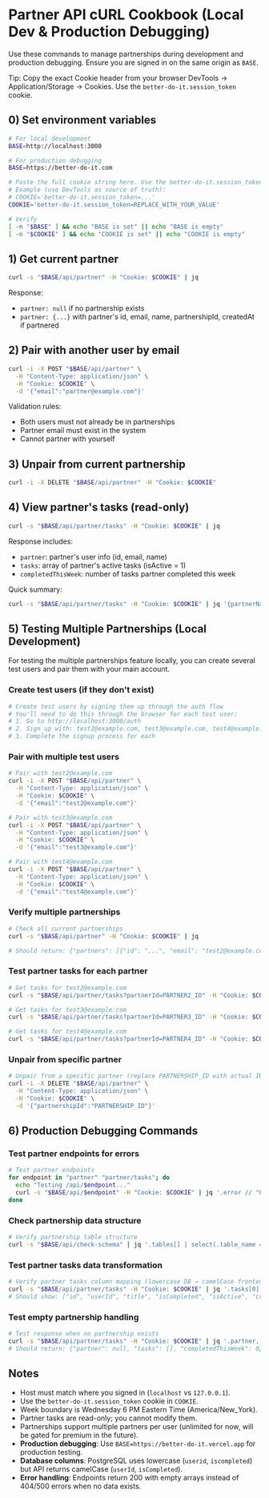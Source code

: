 # Partner API cURL Cookbook (Local Dev & Production Debugging)

Use these commands to manage partnerships during development and production debugging. Ensure you are signed in on the same origin as `BASE`.

Tip: Copy the exact Cookie header from your browser DevTools → Application/Storage → Cookies. Use the `better-do-it.session_token` cookie.

## 0) Set environment variables

```bash
# For local development
BASE=http://localhost:3000

# For production debugging
BASE=https://better-do-it.com

# Paste the full cookie string here. Use the better-do-it.session_token cookie.
# Example (use DevTools as source of truth):
# COOKIE='better-do-it.session_token=...'
COOKIE='better-do-it.session_token=REPLACE_WITH_YOUR_VALUE'

# Verify
[ -n "$BASE" ] && echo "BASE is set" || echo "BASE is empty"
[ -n "$COOKIE" ] && echo "COOKIE is set" || echo "COOKIE is empty"
```

## 1) Get current partner

```bash
curl -s "$BASE/api/partner" -H "Cookie: $COOKIE" | jq
```

Response:

- `partner: null` if no partnership exists
- `partner: {...}` with partner's id, email, name, partnershipId, createdAt if partnered

## 2) Pair with another user by email

```bash
curl -i -X POST "$BASE/api/partner" \
  -H "Content-Type: application/json" \
  -H "Cookie: $COOKIE" \
  -d '{"email":"partner@example.com"}'
```

Validation rules:

- Both users must not already be in partnerships
- Partner email must exist in the system
- Cannot partner with yourself

## 3) Unpair from current partnership

```bash
curl -i -X DELETE "$BASE/api/partner" -H "Cookie: $COOKIE"
```

## 4) View partner's tasks (read-only)

```bash
curl -s "$BASE/api/partner/tasks" -H "Cookie: $COOKIE" | jq
```

Response includes:

- `partner`: partner's user info (id, email, name)
- `tasks`: array of partner's active tasks (isActive = 1)
- `completedThisWeek`: number of tasks partner completed this week

Quick summary:

```bash
curl -s "$BASE/api/partner/tasks" -H "Cookie: $COOKIE" | jq '{partnerName: .partner.name, taskCount: (.tasks|length), completedThisWeek}'
```

## 5) Testing Multiple Partnerships (Local Development)

For testing the multiple partnerships feature locally, you can create several test users and pair them with your main account.

### Create test users (if they don't exist)

```bash
# Create test users by signing them up through the auth flow
# You'll need to do this through the browser for each test user:
# 1. Go to http://localhost:3000/auth
# 2. Sign up with: test2@example.com, test3@example.com, test4@example.com
# 3. Complete the signup process for each
```

### Pair with multiple test users

```bash
# Pair with test2@example.com
curl -i -X POST "$BASE/api/partner" \
  -H "Content-Type: application/json" \
  -H "Cookie: $COOKIE" \
  -d '{"email":"test2@example.com"}'

# Pair with test3@example.com
curl -i -X POST "$BASE/api/partner" \
  -H "Content-Type: application/json" \
  -H "Cookie: $COOKIE" \
  -d '{"email":"test3@example.com"}'

# Pair with test4@example.com
curl -i -X POST "$BASE/api/partner" \
  -H "Content-Type: application/json" \
  -H "Cookie: $COOKIE" \
  -d '{"email":"test4@example.com"}'
```

### Verify multiple partnerships

```bash
# Check all current partnerships
curl -s "$BASE/api/partner" -H "Cookie: $COOKIE" | jq

# Should return: {"partners": [{"id": "...", "email": "test2@example.com", ...}, ...]}
```

### Test partner tasks for each partner

```bash
# Get tasks for test2@example.com
curl -s "$BASE/api/partner/tasks?partnerId=PARTNER2_ID" -H "Cookie: $COOKIE" | jq

# Get tasks for test3@example.com
curl -s "$BASE/api/partner/tasks?partnerId=PARTNER3_ID" -H "Cookie: $COOKIE" | jq

# Get tasks for test4@example.com
curl -s "$BASE/api/partner/tasks?partnerId=PARTNER4_ID" -H "Cookie: $COOKIE" | jq
```

### Unpair from specific partner

```bash
# Unpair from a specific partner (replace PARTNERSHIP_ID with actual ID)
curl -i -X DELETE "$BASE/api/partner" \
  -H "Content-Type: application/json" \
  -H "Cookie: $COOKIE" \
  -d '{"partnershipId":"PARTNERSHIP_ID"}'
```

## 6) Production Debugging Commands

### Test partner endpoints for errors

```bash
# Test partner endpoints
for endpoint in "partner" "partner/tasks"; do
  echo "Testing /api/$endpoint..."
  curl -s "$BASE/api/$endpoint" -H "Cookie: $COOKIE" | jq '.error // "OK"'
done
```

### Check partnership data structure

```bash
# Verify partnership table structure
curl -s "$BASE/api/check-schema" | jq '.tables[] | select(.table_name == "partnership")'
```

### Test partner tasks data transformation

```bash
# Verify partner tasks column mapping (lowercase DB → camelCase frontend)
curl -s "$BASE/api/partner/tasks" -H "Cookie: $COOKIE" | jq '.tasks[0] | keys'
# Should show: ["id", "userId", "title", "isCompleted", "isActive", "createdAt", "completedAt", "addedToActiveAt"]
```

### Test empty partnership handling

```bash
# Test response when no partnership exists
curl -s "$BASE/api/partner/tasks" -H "Cookie: $COOKIE" | jq '.partner, .tasks, .completedThisWeek'
# Should return: {"partner": null, "tasks": [], "completedThisWeek": 0}
```

## Notes

- Host must match where you signed in (`localhost` vs `127.0.0.1`).
- Use the `better-do-it.session_token` cookie in `COOKIE`.
- Week boundary is Wednesday 6 PM Eastern Time (America/New_York).
- Partner tasks are read-only; you cannot modify them.
- Partnerships support multiple partners per user (unlimited for now, will be gated for premium in the future).
- **Production debugging**: Use `BASE=https://better-do-it.vercel.app` for production testing.
- **Database columns**: PostgreSQL uses lowercase (`userid`, `iscompleted`) but API returns camelCase (`userId`, `isCompleted`).
- **Error handling**: Endpoints return 200 with empty arrays instead of 404/500 errors when no data exists.
